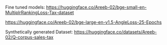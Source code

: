 Fine tuned models:
https://huggingface.co/Areeb-02/bge-small-en-MultiplrRankingLoss-Tax-dataset

https://huggingface.co/Areeb-02/bge-large-en-v1.5-AngleLoss-25-Epochs

Synthetically generated Dataset:
https://huggingface.co/datasets/Areeb-02/Q-corpus-sales-tax

